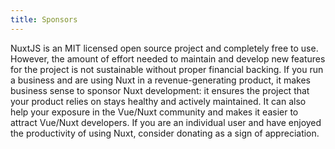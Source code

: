 ```yaml
---
title: Sponsors 
---
```

NuxtJS is an MIT licensed open source project and completely free to use.
However, the amount of effort needed to maintain and develop new features for the project is not sustainable without proper financial backing.
If you run a business and are using Nuxt in a revenue-generating product, it makes business sense to sponsor Nuxt development: it ensures the project that your product relies on stays healthy and actively maintained. It can also help your exposure in the Vue/Nuxt community and makes it easier to attract Vue/Nuxt developers.
If you are an individual user and have enjoyed the productivity of using Nuxt, consider donating as a sign of appreciation.